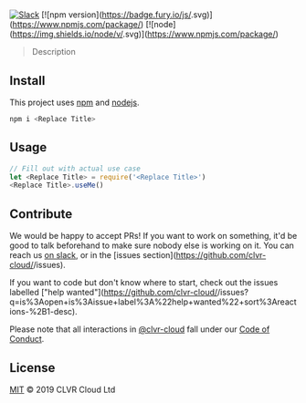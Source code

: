 # <Replace Title> <!-- Rename this to the <Replace Title> of the repository -->

[![Slack](https://slack.clvr.cloud/badge.svg)](https://slack.clvr.cloud)
[![npm version](https://badge.fury.io/js/<Replace Title>.svg)](https://www.npmjs.com/package/<Replace Title>)
[![node](https://img.shields.io/node/v/<Replace Title>.svg)](https://www.npmjs.com/package/<Replace Title>)

> Description <!-- This should match the GitHub description -->

<!-- More description as needed -->

## Install

This project uses [npm](http://npmjs.com/) and [nodejs](https://nodejs.org/).

```sh
npm i <Replace Title>
```

## Usage

```js
// Fill out with actual use case
let <Replace Title> = require('<Replace Title>')
<Replace Title>.useMe()
```

<!-- Add any exported methods here. You can also create an API section. -->

## Contribute

We would be happy to accept PRs! If you want to work on something, it'd be good to talk beforehand to make sure nobody else is working on it. You can reach us [on slack](https://slack.clvr.cloud), or in the [issues section](https://github.com/clvr-cloud/<Replace Title>/issues).

If you want to code but don't know where to start, check out the issues labelled ["help wanted"](https://github.com/clvr-cloud/<Replace Title>/issues?q=is%3Aopen+is%3Aissue+label%3A%22help+wanted%22+sort%3Areactions-%2B1-desc).

Please note that all interactions in [@clvr-cloud](https://github.com/clvr-cloud) fall under our [Code of Conduct](CODE_OF_CONDUCT.md).

## License

[MIT](LICENSE) © 2019 CLVR Cloud Ltd
